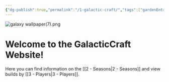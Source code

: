 ```yaml
---
{"dg-publish":true,"permalink":"/1-galactic-craft/","tags":["gardenEntry"],"created":"2024-10-16T19:53:43.384-05:00","updated":"2024-10-16T22:44:51.821-05:00"}
---
```


![galaxy wallpaper(7).png](/img/user/Images/galaxy%20wallpaper(7).png)
# Welcome to the GalacticCraft Website!

Here you can find information on the [[2 - Seasons\|2 - Seasons]] and view builds by [[3 - Players\|3 - Players]].

